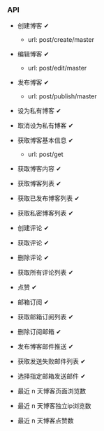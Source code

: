 ### API


+ 创建博客 ✔
    + url: post/create/master
+ 编辑博客 ✔
    + url: post/edit/master
+ 发布博客 ✔
    + url: post/publish/master
+ 设为私有博客 ✔
+ 取消设为私有博客 ✔
+ 获取博客基本信息 ✔
    + url: post/get
+ 获取博客内容 ✔
+ 获取博客列表 ✔
+ 获取已发布博客列表 ✔
+ 获取私密博客列表 ✔

+ 创建评论 ✔
+ 获取评论 ✔
+ 删除评论 ✔
+ 获取所有评论列表 ✔

+ 点赞 ✔

+ 邮箱订阅 ✔
+ 获取邮箱订阅列表 ✔
+ 删除订阅邮箱 ✔
+ 发布博客邮件推送 ✔
+ 获取发送失败邮件列表 ✔
+ 选择指定邮箱发送邮件 ✔

+ 最近 n 天博客页面浏览数
+ 最近 n 天博客独立ip浏览数
+ 最近 n 天博客点赞数
